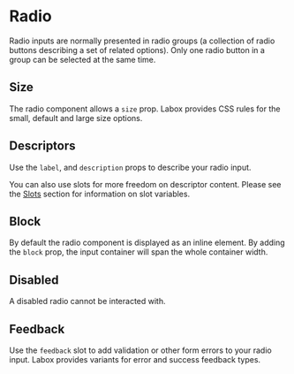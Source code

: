 # Radio

Radio inputs are normally presented in radio groups (a collection of radio buttons describing a set of related options). Only one radio button in a group can be selected at the same time.

<Snippet :code="example" />

## Size

The radio component allows a `size` prop. Labox provides CSS rules for the small, default and large size options.

<Snippet :code="sizes" />

## Descriptors

Use the `label`, and `description` props to describe your radio input.

<Snippet :code="descriptors" />

You can also use slots for more freedom on descriptor content. Please see the [Slots](#slots) section for information on slot variables.

<Snippet :code="descriptorsslots" />

## Block

By default the radio component is displayed as an inline element. By adding the `block` prop, the input container will span the whole container width.

<Snippet :code="block" />

## Disabled

A disabled radio cannot be interacted with.

<Snippet :code="disabled" />

## Feedback

Use the `feedback` slot to add validation or other form errors to your radio input. Labox provides variants for error and success feedback types.

<Snippet :code="feedback" />

<script lang="ts" setup>
const example = `
<LRadio name="fruit" value="apple" label="Apple" block />
<LRadio name="fruit" value="banana" label="Banana" block />`

const sizes = `
<LRadio name="size" value="small" size="sm" label="Small" block />
<LRadio name="size" value="default" size="md" label="Default" block />
<LRadio name="size" value="large" size="lg" label="Large" block />
`

const descriptors = `
<LRadio 
  label="Label"
  description="Description"
/>
`

const descriptorsslots = `
<LRadio>
  <template #label="{ id }">
    <label :for="id">Label</label>
  </template>
  <template #description>
    <span style="color: purple" v-text="'Description'" />
  </template>
</LRadio>
`

const block = `
<LRadio block label="I'm wide!" />
<LRadio block label="Me too!" />
`

const disabled = `
<LRadio disabled label="Can't check me!" block />
<LRadio disabled checked label="Can't uncheck me!" block />`

const feedback = `
<LRadio label="Radio" block feedback="Bad!" />
<LRadio label="Radio" block feedback="Good!" feedback-type="success" />
`
</script>
